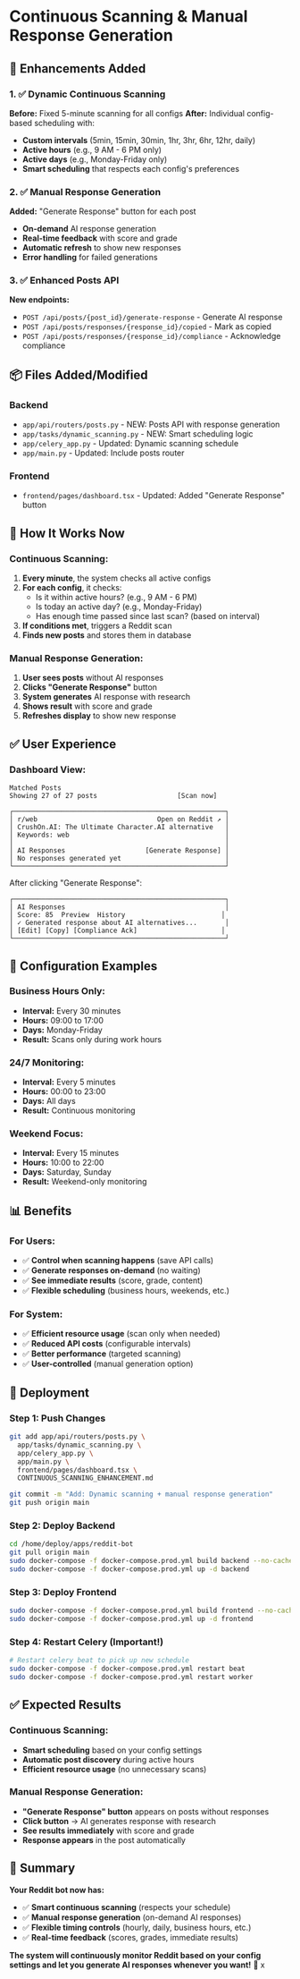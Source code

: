 # Continuous Scanning & Manual Response Generation

## 🎯 Enhancements Added

### 1. ✅ Dynamic Continuous Scanning

**Before:** Fixed 5-minute scanning for all configs
**After:** Individual config-based scheduling with:

- **Custom intervals** (5min, 15min, 30min, 1hr, 3hr, 6hr, 12hr, daily)
- **Active hours** (e.g., 9 AM - 6 PM only)
- **Active days** (e.g., Monday-Friday only)
- **Smart scheduling** that respects each config's preferences

### 2. ✅ Manual Response Generation

**Added:** "Generate Response" button for each post

- **On-demand** AI response generation
- **Real-time feedback** with score and grade
- **Automatic refresh** to show new responses
- **Error handling** for failed generations

### 3. ✅ Enhanced Posts API

**New endpoints:**

- `POST /api/posts/{post_id}/generate-response` - Generate AI response
- `POST /api/posts/responses/{response_id}/copied` - Mark as copied
- `POST /api/posts/responses/{response_id}/compliance` - Acknowledge compliance

## 📦 Files Added/Modified

### Backend

- `app/api/routers/posts.py` - NEW: Posts API with response generation
- `app/tasks/dynamic_scanning.py` - NEW: Smart scheduling logic
- `app/celery_app.py` - Updated: Dynamic scanning schedule
- `app/main.py` - Updated: Include posts router

### Frontend

- `frontend/pages/dashboard.tsx` - Updated: Added "Generate Response" button

## 🚀 How It Works Now

### Continuous Scanning:

1. **Every minute**, the system checks all active configs
2. **For each config**, it checks:
   - Is it within active hours? (e.g., 9 AM - 6 PM)
   - Is today an active day? (e.g., Monday-Friday)
   - Has enough time passed since last scan? (based on interval)
3. **If conditions met**, triggers a Reddit scan
4. **Finds new posts** and stores them in database

### Manual Response Generation:

1. **User sees posts** without AI responses
2. **Clicks "Generate Response"** button
3. **System generates** AI response with research
4. **Shows result** with score and grade
5. **Refreshes display** to show new response

## ✅ User Experience

### Dashboard View:

```
Matched Posts
Showing 27 of 27 posts                    [Scan now]

┌─────────────────────────────────────────────────────┐
│ r/web                              Open on Reddit ↗ │
│ CrushOn.AI: The Ultimate Character.AI alternative   │
│ Keywords: web                                       │
│                                                     │
│ AI Responses                    [Generate Response] │
│ No responses generated yet                          │
└─────────────────────────────────────────────────────┘
```

After clicking "Generate Response":

```
┌─────────────────────────────────────────────────────┐
│ AI Responses                                        │
│ Score: 85  Preview  History                        │
│ ✓ Generated response about AI alternatives...       │
│ [Edit] [Copy] [Compliance Ack]                     │
└─────────────────────────────────────────────────────┘
```

## 🔧 Configuration Examples

### Business Hours Only:

- **Interval:** Every 30 minutes
- **Hours:** 09:00 to 17:00
- **Days:** Monday-Friday
- **Result:** Scans only during work hours

### 24/7 Monitoring:

- **Interval:** Every 5 minutes
- **Hours:** 00:00 to 23:00
- **Days:** All days
- **Result:** Continuous monitoring

### Weekend Focus:

- **Interval:** Every 15 minutes
- **Hours:** 10:00 to 22:00
- **Days:** Saturday, Sunday
- **Result:** Weekend-only monitoring

## 📊 Benefits

### For Users:

- ✅ **Control when scanning happens** (save API calls)
- ✅ **Generate responses on-demand** (no waiting)
- ✅ **See immediate results** (score, grade, content)
- ✅ **Flexible scheduling** (business hours, weekends, etc.)

### For System:

- ✅ **Efficient resource usage** (scan only when needed)
- ✅ **Reduced API costs** (configurable intervals)
- ✅ **Better performance** (targeted scanning)
- ✅ **User-controlled** (manual generation option)

## 🚀 Deployment

### Step 1: Push Changes

```bash
git add app/api/routers/posts.py \
  app/tasks/dynamic_scanning.py \
  app/celery_app.py \
  app/main.py \
  frontend/pages/dashboard.tsx \
  CONTINUOUS_SCANNING_ENHANCEMENT.md

git commit -m "Add: Dynamic scanning + manual response generation"
git push origin main
```

### Step 2: Deploy Backend

```bash
cd /home/deploy/apps/reddit-bot
git pull origin main
sudo docker-compose -f docker-compose.prod.yml build backend --no-cache
sudo docker-compose -f docker-compose.prod.yml up -d backend
```

### Step 3: Deploy Frontend

```bash
sudo docker-compose -f docker-compose.prod.yml build frontend --no-cache
sudo docker-compose -f docker-compose.prod.yml up -d frontend
```

### Step 4: Restart Celery (Important!)

```bash
# Restart celery beat to pick up new schedule
sudo docker-compose -f docker-compose.prod.yml restart beat
sudo docker-compose -f docker-compose.prod.yml restart worker
```

## ✅ Expected Results

### Continuous Scanning:

- **Smart scheduling** based on your config settings
- **Automatic post discovery** during active hours
- **Efficient resource usage** (no unnecessary scans)

### Manual Response Generation:

- **"Generate Response" button** appears on posts without responses
- **Click button** → AI generates response with research
- **See results immediately** with score and grade
- **Response appears** in the post automatically

## 🎉 Summary

**Your Reddit bot now has:**

- ✅ **Smart continuous scanning** (respects your schedule)
- ✅ **Manual response generation** (on-demand AI responses)
- ✅ **Flexible timing controls** (hourly, daily, business hours, etc.)
- ✅ **Real-time feedback** (scores, grades, immediate results)

**The system will continuously monitor Reddit based on your config settings and let you generate AI responses whenever you want!** 🚀
x
